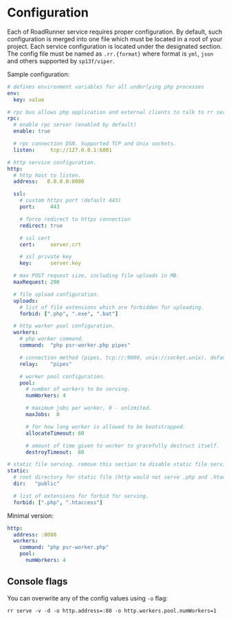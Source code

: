 # Configuration
Each of RoadRunner service requires proper configuration. By default, such configuration is merged into one file which must be located in a root of your project. Each service configuration is located under the designated section. The config file must be named as `.rr.{format}` where format is `yml`, `json` and others supported by `sp13f/viper`.

Sample configuration:

```yaml
# defines environment variables for all underlying php processes
env:
  key: value

# rpc bus allows php application and external clients to talk to rr services.
rpc:
  # enable rpc server (enabled by default)
  enable: true

  # rpc connection DSN. Supported TCP and Unix sockets.
  listen:     tcp://127.0.0.1:6001

# http service configuration.
http:
  # http host to listen.
  address:   0.0.0.0:8080

  ssl:
    # custom https port (default 443)
    port:     443

    # force redirect to https connection
    redirect: true

    # ssl cert
    cert:     server.crt

    # ssl private key
    key:      server.key

  # max POST request size, including file uploads in MB.
  maxRequest: 200

  # file upload configuration.
  uploads:
    # list of file extensions which are forbidden for uploading.
    forbid: [".php", ".exe", ".bat"]

  # http worker pool configuration.
  workers:
    # php worker command.
    command:  "php psr-worker.php pipes"

    # connection method (pipes, tcp://:9000, unix://socket.unix). default "pipes"
    relay:    "pipes"

    # worker pool configuration.
    pool:
      # number of workers to be serving.
      numWorkers: 4

      # maximum jobs per worker, 0 - unlimited.
      maxJobs:  0

      # for how long worker is allowed to be bootstrapped.
      allocateTimeout: 60

      # amount of time given to worker to gracefully destruct itself.
      destroyTimeout:  60

# static file serving. remove this section to disable static file serving.
static:
  # root directory for static file (http would not serve .php and .htaccess files).
  dir:   "public"

  # list of extensions for forbid for serving.
  forbid: [".php", ".htaccess"]
```

Minimal version:

```yaml
http:
  address: :8080
  workers:
    command: "php psr-worker.php"
    pool:
      numWorkers: 4
```

## Console flags
You can overwrite any of the config values using `-o` flag:

```
rr serve -v -d -o http.address=:80 -o http.workers.pool.numWorkers=1
```